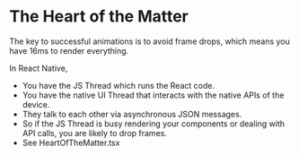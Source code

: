 # The Heart of the Matter

The key to successful animations is to avoid frame drops, which means you have 16ms to render everything.

In React Native,
* You have the JS Thread which runs the React code.
* You have the native UI Thread that interacts with the native APIs of the device. 
* They talk to each other via asynchronous JSON messages.
* So if the JS Thread is busy rendering your components or dealing with API calls, you are likely to drop frames.  
* See HeartOfTheMatter.tsx
